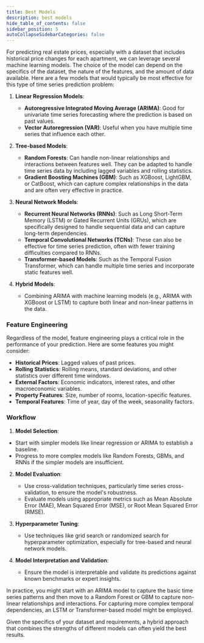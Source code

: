 ```yaml
---
title: Best Models
description: best models
hide_table_of_contents: false
sidebar_position: 5
autoCollapseSidebarCategories: false
---
```



For predicting real estate prices, especially with a dataset that includes historical price changes for each apartment, we can leverage several machine learning models. The choice of the model can depend on the specifics of the dataset, the nature of the features, and the amount of data available. Here are a few models that would typically be most effective for this type of time series prediction problem:

1. **Linear Regression Models**:
   - **Autoregressive Integrated Moving Average (ARIMA)**: Good for univariate time series forecasting where the prediction is based on past values.
   - **Vector Autoregression (VAR)**: Useful when you have multiple time series that influence each other.

2. **Tree-based Models**:
   - **Random Forests**: Can handle non-linear relationships and interactions between features well. They can be adapted to handle time series data by including lagged variables and rolling statistics.
   - **Gradient Boosting Machines (GBM)**: Such as XGBoost, LightGBM, or CatBoost, which can capture complex relationships in the data and are often very effective in practice.

3. **Neural Network Models**:
   - **Recurrent Neural Networks (RNNs)**: Such as Long Short-Term Memory (LSTM) or Gated Recurrent Units (GRUs), which are specifically designed to handle sequential data and can capture long-term dependencies.
   - **Temporal Convolutional Networks (TCNs)**: These can also be effective for time series prediction, often with fewer training difficulties compared to RNNs.
   - **Transformer-based Models**: Such as the Temporal Fusion Transformer, which can handle multiple time series and incorporate static features well.

4. **Hybrid Models**:
   - Combining ARIMA with machine learning models (e.g., ARIMA with XGBoost or LSTM) to capture both linear and non-linear patterns in the data.

### Feature Engineering
Regardless of the model, feature engineering plays a critical role in the performance of your prediction. Here are some features you might consider:
- **Historical Prices**: Lagged values of past prices.
- **Rolling Statistics**: Rolling means, standard deviations, and other statistics over different time windows.
- **External Factors**: Economic indicators, interest rates, and other macroeconomic variables.
- **Property Features**: Size, number of rooms, location-specific features.
- **Temporal Features**: Time of year, day of the week, seasonality factors.

### Workflow
1.  **Model Selection**:
   - Start with simpler models like linear regression or ARIMA to establish a baseline.
   - Progress to more complex models like Random Forests, GBMs, and RNNs if the simpler models are insufficient.

2. **Model Evaluation**:
   - Use cross-validation techniques, particularly time series cross-validation, to ensure the model's robustness.
   - Evaluate models using appropriate metrics such as Mean Absolute Error (MAE), Mean Squared Error (MSE), or Root Mean Squared Error (RMSE).

3. **Hyperparameter Tuning**:
   - Use techniques like grid search or randomized search for hyperparameter optimization, especially for tree-based and neural network models.

4. **Model Interpretation and Validation**:
   - Ensure the model is interpretable and validate its predictions against known benchmarks or expert insights.

In practice, you might start with an ARIMA model to capture the basic time series patterns and then move to a Random Forest or GBM to capture non-linear relationships and interactions. For capturing more complex temporal dependencies, an LSTM or Transformer-based model might be employed.

Given the specifics of your dataset and requirements, a hybrid approach that combines the strengths of different models can often yield the best results.